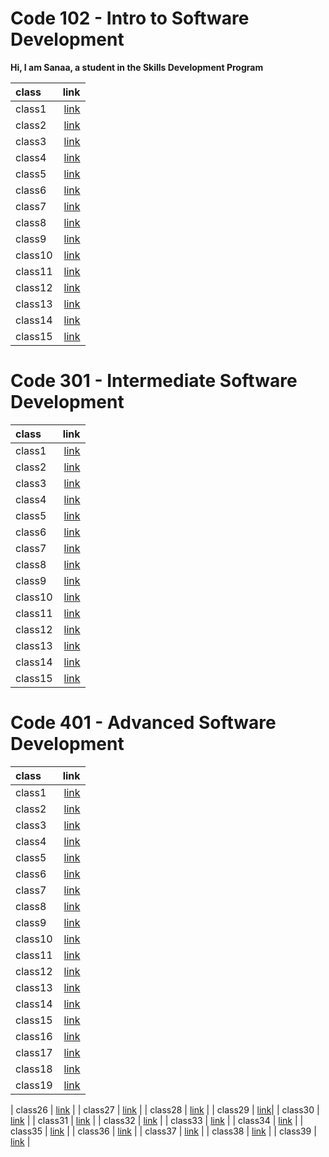 # Code 102 - Intro to Software Development #

**Hi, I am Sanaa, a student in the Skills Development Program**

| class | link     |
| :---- | --------:|
| class1 | [link](https://github.com/sanaa-almoghraby/reading-notes)    |
| class2 |  [link]()    |
| class3 |  [link]()    |
| class4 | [link]()    |
| class5 |  [link]()     |
| class6 |  [link]()     |
| class7 |  [link]()     |
| class8 |  [link]()     |
| class9 |  [link]()     |
| class10 |  [link]()    |
| class11 |  [link]()    |
| class12 |  [link]()  |
| class13 |  [link]()    |
| class14 |  [link]()    |
| class15 |  [link]()    |

# Code 301 - Intermediate Software Development #
| class | link        |
| :---- | --------:   |
| class1 | [link](https://sanaa-almoghraby.github.io/reading-notes/class01)   |
| class2 |  [link](https://sanaa-almoghraby.github.io/reading-notes/class02)  |
| class3 |  [link](https://sanaa-almoghraby.github.io/reading-notes/class03)  |
| class4 | [link](https://sanaa-almoghraby.github.io/reading-notes/class04)   |
| class5 |  [link](https://sanaa-almoghraby.github.io/reading-notes/class05)  |
| class6 |  [link](https://sanaa-almoghraby.github.io/reading-notes/class06)  |
| class7 |  [link](https://sanaa-almoghraby.github.io/reading-notes/class07)  |
| class8 |  [link](https://sanaa-almoghraby.github.io/reading-notes/class08)  |
| class9 |  [link](https://sanaa-almoghraby.github.io/reading-notes/class09)  |
| class10 |  [link](https://sanaa-almoghraby.github.io/reading-notes/class10) |
| class11 |  [link](https://sanaa-almoghraby.github.io/reading-notes/class11) |
| class12 |  [link](https://sanaa-almoghraby.github.io/reading-notes/class12) |
| class13 |  [link](https://sanaa-almoghraby.github.io/reading-notes/class13) |
| class14 |  [link]() |
| class15 |  [link]() |

# Code 401 - Advanced Software Development #

| class   | link         |
| :------ | --------:    |
| class1  | [link](https://sanaa-almoghraby.github.io/reading-notes/code-401/class01)     |
| class2  |  [link](https://sanaa-almoghraby.github.io/reading-notes/code-401/class02)    |
| class3  |  [link](https://sanaa-almoghraby.github.io/reading-notes/code-401/class03)    |
| class4  | [link](https://github.com/sanaa-almoghraby/reading-notes/blob/main/code-401/class04.md)     |
| class5  |  [link](https://sanaa-almoghraby.github.io/reading-notes/code-401/class05)    |
| class6  |  [link](https://sanaa-almoghraby.github.io/reading-notes/code-401/class06)    |
| class7  |  [link]()    |
| class8  |  [link](https://sanaa-almoghraby.github.io/reading-notes/code-401/class08)    |
| class9  |  [link](https://sanaa-almoghraby.github.io/reading-notes/code-401/class09)    |
| class10 |  [link](https://sanaa-almoghraby.github.io/reading-notes/code-401/class10)    |
| class11 |  [link](https://sanaa-almoghraby.github.io/reading-notes/code-401/class11)    |
| class12 |  [link](https://sanaa-almoghraby.github.io/reading-notes/code-401/class12)    | 
| class13 |  [link](https://sanaa-almoghraby.github.io/reading-notes/code-401/class13)    |
| class14 |  [link](https://sanaa-almoghraby.github.io/reading-notes/code-401/class14)    |
| class15 |  [link](https://sanaa-almoghraby.github.io/reading-notes/code-401/class15)    |
| class16 |  [link](https://sanaa-almoghraby.github.io/reading-notes/code-401/class16)    | 
| class17 |  [link](https://sanaa-almoghraby.github.io/reading-notes/code-401/class17)    |
| class18 |  [link](https://sanaa-almoghraby.github.io/reading-notes/code-401/class18)    |
| class19 |  [link](https://sanaa-almoghraby.github.io/reading-notes/code-401/class19)    |

| class26 |  [link](https://sanaa-almoghraby.github.io/reading-notes/code-401/class26)    |
| class27 |  [link](https://sanaa-almoghraby.github.io/reading-notes/code-401/class27)    |
| class28 |  [link](https://sanaa-almoghraby.github.io/reading-notes/code-401/class28)    |
| class29 |  [link](https://github.com/sanaa-almoghraby/reading-notes/blob/main/code-401/class29.md)|
| class30 |  [link](https://sanaa-almoghraby.github.io/reading-notes/code-401/class30)    |
| class31 |  [link](https://sanaa-almoghraby.github.io/reading-notes/code-401/class31)    |
| class32 |  [link](https://sanaa-almoghraby.github.io/reading-notes/code-401/class32)    |
| class33 |  [link](https://sanaa-almoghraby.github.io/reading-notes/code-401/class33)    |
| class34 |  [link](https://sanaa-almoghraby.github.io/reading-notes/code-401/class34)    |
| class35 |  [link](https://sanaa-almoghraby.github.io/reading-notes/code-401/class35)    |
| class36 |  [link](https://sanaa-almoghraby.github.io/reading-notes/code-401/class36)    |
| class37 |  [link](https://github.com/sanaa-almoghraby/reading-notes/blob/main/code-401/class37.md)    |
| class38 |  [link]()    |
| class39 |  [link]()    |